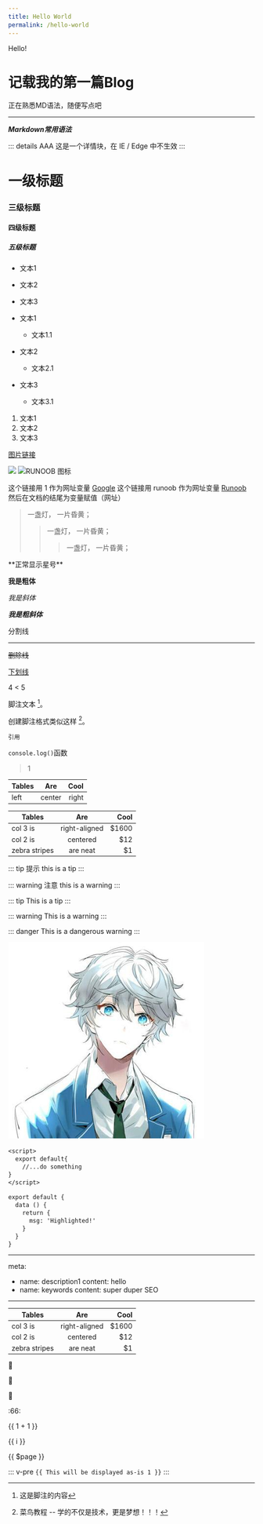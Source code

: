 ```yaml
---
title: Hello World
permalink: /hello-world
---
```


Hello!



# 记载我的第一篇Blog

正在熟悉MD语法，随便写点吧

---
***Markdown常用语法***



::: details  AAA
这是一个详情块，在 IE / Edge 中不生效
:::

# 一级标题
### 三级标题
#### 四级标题
##### 五级标题

- 文本1
- 文本2
- 文本3

- 文本1
  - 文本1.1
- 文本2
  - 文本2.1
- 文本3
  - 文本3.1

1. 文本1
2. 文本2
3. 文本3


[图片链接](http://placehold.it/60x60)

![](http://placehold.it/60x60)
![RUNOOB 图标](http://static.runoob.com/images/runoob-logo.png "RUNOOB")


这个链接用 1 作为网址变量 [Google][1]
这个链接用 runoob 作为网址变量 [Runoob][runoob]
然后在文档的结尾为变量赋值（网址）

  [1]: http://www.google.com/
  [runoob]: http://www.runoob.com/


> 一盏灯， 一片昏黄；
>> 一盏灯， 一片昏黄；
>>> 一盏灯， 一片昏黄；

\*\*正常显示星号\*\*

**我是粗体**

*我是斜体*

***我是粗斜体***

分割线
***

~~删除线~~

<u>下划线</u>

4 < 5


脚注文本 [^AI]。

 [^AI]: 这是脚注的内容

创建脚注格式类似这样 [^RUNOOB]。

 [^RUNOOB]: 菜鸟教程 -- 学的不仅是技术，更是梦想！！！

[//]: <> (我是注释)


```
引用
```

`console.log()`函数

> 1


| Tables | Are    | Cool   |
| :----- | :----: | -----: |
| left   | center | right  |

| Tables        | Are           | Cool  |
| ------------- |:-------------:| -----:|
| col 3 is      | right-aligned | $1600 |
| col 2 is      | centered      |   $12 |
| zebra stripes | are neat      |    $1 |


::: tip 提示
this is a tip
:::

::: warning 注意
this is a warning
:::

::: tip
This is a tip
:::

::: warning
This is a warning
:::

::: danger
This is a dangerous warning
:::

![An image](../../../.vuepress/public/images/banner.jpg)

```
<script>
  export default{
    //...do something
}
</script>

```

``` js{4}
export default {
  data () {
    return {
      msg: 'Highlighted!'
    }
  }
}
```

---
meta:
  - name: description1
    content: hello
  - name: keywords
    content: super duper SEO
---


| Tables        | Are           | Cool  |
| ------------- |:-------------:| -----:|
| col 3 is      | right-aligned | $1600 |
| col 2 is      | centered      |   $12 |
| zebra stripes | are neat      |    $1 |


:tada:

:100:

:love_letter:

:66:


{{ 1 + 1 }}

<span v-for="i in 3">{{ i }} </span>

{{ $page }}

::: v-pre
`{{ This will be displayed as-is 1 }}`
:::
